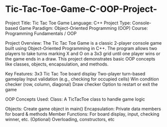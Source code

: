 # Tic-Tac-Toe-Game-C-OOP-Project-

Project Title: Tic Tac Toe Game
Language: C++
Project Type: Console-based Game
Paradigm: Object-Oriented Programming (OOP)
Course: Programming Fundamentals / OOP

 Project Overview:
The Tic Tac Toe Game is a classic 2-player console game built using Object-Oriented Programming in C++. The program allows two players to take turns marking X and O on a 3x3 grid until one player wins or the game ends in a draw. This project demonstrates basic OOP concepts like classes, objects, encapsulation, and methods.

 Key Features:
3x3 Tic Tac Toe board display
Two-player turn-based gameplay
Input validation (e.g., checking for occupied cells)
Win condition checker (row, column, diagonal)
Draw checker
Option to restart or exit the game

OOP Concepts Used:
Class: A TicTacToe class to handle game logic

Objects: Create game object in main()
Encapsulation: Private data members for board & methods
Member Functions: For board display, input, checking winner, etc.
(Optional) Overloading, constructors, etc
